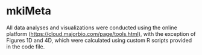 # mkiMeta
All data analyses and visualizations were conducted using the online platform (https://cloud.majorbio.com/page/tools.html), with the exception of Figures 1D and 4D, which were calculated using custom R scripts provided in the code file.
